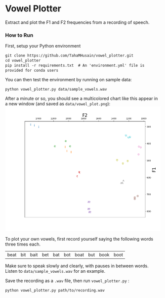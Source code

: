 # Vowel Plotter

Extract and plot the F1 and F2 frequencies from a recording of speech.

### How to Run

First, setup your Python environment

```commandline
git clone https://github.com/TahaMHusain/vowel_plotter.git
cd vowel_plotter
pip install -r requirements.txt  # An 'environment.yml' file is provided for conda users
```

You can then test the environment by running on sample data:
```commandline
python vowel_plotter.py data/sample_vowels.wav
```

After a minute or so, you should see a multicolored chart like this appear in a new window (and saved as `data/vowel_plot.png`):
![Pretty cool, right?](http://github.com/TahaMHusain/vowel_plotter/blob/main/data/sample_plot.png)



To plot your own vowels, first record yourself saying the following words three times each.

|   |   |   |   |   |   |   |   |   |   |
|---|---|---|---|---|---|---|---|---|---|
| beat  |  bit | bait | bet | bat | bot | boat | but | book | boot |

Make sure to speak slowly and clearly, with pauses in between words. Listen to `data/sample_vowels.wav` for an example.

Save the recording as a `.wav` file, then run `vowel_plotter.py` :
```commandline
python vowel_plotter.py path/to/recording.wav
```


